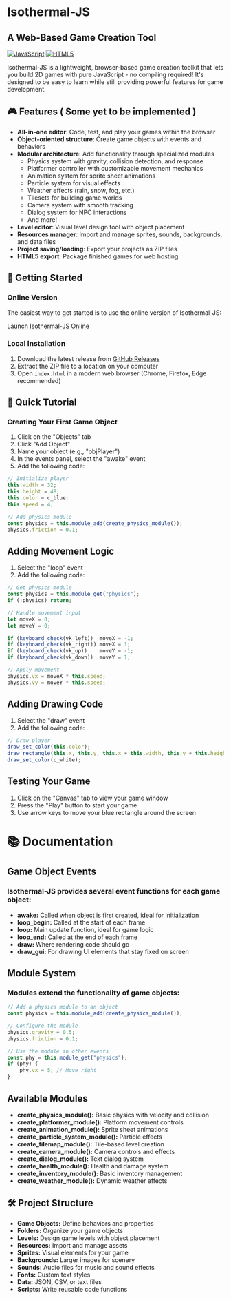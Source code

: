 # Isothermal-JS

## A Web-Based Game Creation Tool
[![JavaScript](https://img.shields.io/badge/Language-JavaScript-yellow.svg)](https://www.javascript.com/)
[![HTML5](https://img.shields.io/badge/Platform-HTML5-orange.svg)](https://developer.mozilla.org/en-US/docs/Web/Guide/HTML/HTML5)

Isothermal-JS is a lightweight, browser-based game creation toolkit that lets you build 2D games with pure JavaScript - no compiling required! It's designed to be easy to learn while still providing powerful features for game development.

## 🎮 Features ( Some yet to be implemented )

- **All-in-one editor**: Code, test, and play your games within the browser
- **Object-oriented structure**: Create game objects with events and behaviors
- **Modular architecture**: Add functionality through specialized modules
  - Physics system with gravity, collision detection, and response
  - Platformer controller with customizable movement mechanics
  - Animation system for sprite sheet animations
  - Particle system for visual effects
  - Weather effects (rain, snow, fog, etc.)
  - Tilesets for building game worlds
  - Camera system with smooth tracking
  - Dialog system for NPC interactions
  - And more!
- **Level editor**: Visual level design tool with object placement
- **Resources manager**: Import and manage sprites, sounds, backgrounds, and data files
- **Project saving/loading**: Export your projects as ZIP files
- **HTML5 export**: Package finished games for web hosting

## 🚀 Getting Started

### Online Version

The easiest way to get started is to use the online version of Isothermal-JS:

[Launch Isothermal-JS Online](https://horrelltech.github.io/Isothermal-Editor-JS/)

### Local Installation

1. Download the latest release from [GitHub Releases](https://github.com/yourusername/Isothermal-JS/releases)
2. Extract the ZIP file to a location on your computer
3. Open `index.html` in a modern web browser (Chrome, Firefox, Edge recommended)

## 📖 Quick Tutorial

### Creating Your First Game Object

1. Click on the "Objects" tab
2. Click "Add Object"
3. Name your object (e.g., "objPlayer")
4. In the events panel, select the "awake" event
5. Add the following code:

```javascript
// Initialize player
this.width = 32;
this.height = 48;
this.color = c_blue;
this.speed = 4;

// Add physics module
const physics = this.module_add(create_physics_module());
physics.friction = 0.1;
```
## Adding Movement Logic
 1. Select the "loop" event
 2. Add the following code:

```javascript
// Get physics module
const physics = this.module_get("physics");
if (!physics) return;

// Handle movement input
let moveX = 0;
let moveY = 0;

if (keyboard_check(vk_left))  moveX = -1;
if (keyboard_check(vk_right)) moveX = 1;
if (keyboard_check(vk_up))    moveY = -1;
if (keyboard_check(vk_down))  moveY = 1;

// Apply movement
physics.vx = moveX * this.speed;
physics.vy = moveY * this.speed;
```

## Adding Drawing Code
 1. Select the "draw" event
 2. Add the following code:

 ```javascript
// Draw player
draw_set_color(this.color);
draw_rectangle(this.x, this.y, this.x + this.width, this.y + this.height, false);
draw_set_color(c_white);
 ```

## Testing Your Game
 1. Click on the "Canvas" tab to view your game window
 2. Press the "Play" button to start your game
 3. Use arrow keys to move your blue rectangle around the screen

# 📚 Documentation

## Game Object Events
### Isothermal-JS provides several event functions for each game object:

 - **awake:** Called when object is first created, ideal for initialization
 - **loop_begin:** Called at the start of each frame
 - **loop:** Main update function, ideal for game logic
 - **loop_end:** Called at the end of each frame
 - **draw:** Where rendering code should go
 - **draw_gui:** For drawing UI elements that stay fixed on screen

## Module System
### Modules extend the functionality of game objects:

```javascript
// Add a physics module to an object
const physics = this.module_add(create_physics_module());

// Configure the module
physics.gravity = 0.5;
physics.friction = 0.1;

// Use the module in other events
const phy = this.module_get("physics");
if (phy) {
    phy.vx = 5; // Move right
}
```

## Available Modules
 - **create_physics_module():** Basic physics with velocity and collision
 - **create_platformer_module():** Platform movement controls
 - **create_animation_module():** Sprite sheet animations
 - **create_particle_system_module():** Particle effects
 - **create_tilemap_module():** Tile-based level creation
 - **create_camera_module():** Camera controls and effects
 - **create_dialog_module():** Text dialog system
 - **create_health_module():** Health and damage system
 - **create_inventory_module():** Basic inventory management
 - **create_weather_module():** Dynamic weather effects

 ## 🛠️ Project Structure
 - **Game Objects:** Define behaviors and properties
 - **Folders:** Organize your game objects
 - **Levels:** Design game levels with object placement
 - **Resources:** Import and manage assets
 - **Sprites:** Visual elements for your game
 - **Backgrounds:** Larger images for scenery
 - **Sounds:** Audio files for music and sound effects
 - **Fonts:** Custom text styles
 - **Data:** JSON, CSV, or text files
 - **Scripts:** Write reusable code functions


